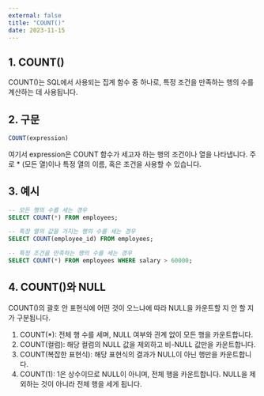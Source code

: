 ```yaml
---
external: false
title: "COUNT()"
date: 2023-11-15
---
```


## 1. COUNT()

COUNT()는 SQL에서 사용되는 집계 함수 중 하나로, 특정 조건을 만족하는 행의 수를 계산하는 데 사용됩니다.

## 2. 구문

```sql
COUNT(expression)
```

여기서 expression은 COUNT 함수가 세고자 하는 행의 조건이나 열을 나타냅니다. 주로 * (모든 열)이나 특정 열의 이름, 혹은 조건을 사용할 수 있습니다.

## 3. 예시

```sql
-- 모든 행의 수를 세는 경우
SELECT COUNT(*) FROM employees;

-- 특정 열의 값을 가지는 행의 수를 세는 경우
SELECT COUNT(employee_id) FROM employees;

-- 특정 조건을 만족하는 행의 수를 세는 경우
SELECT COUNT(*) FROM employees WHERE salary > 60000;
```

## 4. COUNT()와 NULL

COUNT()의 괄호 안 표현식에 어떤 것이 오느냐에 따라 NULL을 카운트할 지 안 할 지가 구분됩니다.

1. COUNT(*): 전체 행 수를 세며, NULL 여부와 관계 없이 모든 행을 카운트합니다.
2. COUNT(컬럼): 해당 컬럼의 NULL 값을 제외하고 비-NULL 값만을 카운트합니다.
3. COUNT(복잡한 표현식): 해당 표현식의 결과가 NULL이 아닌 행만을 카운트합니다.
4. COUNT(1): 1은 상수이므로 NULL이 아니며, 전체 행을 카운트합니다. NULL을 제외하는 것이 아니라 전체 행을 세게 됩니다.
